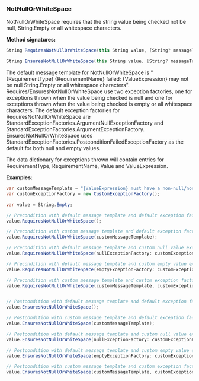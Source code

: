 ### NotNullOrWhiteSpace

NotNullOrWhiteSpace requires that the string value being checked not be null, 
String.Empty or all whitespace characters.

**Method signatures:**
```C#
String RequiresNotNullOrWhiteSpace(this String value, [String? messageTemplate = null], [IExceptionFactory? nullExceptionFactory = null], [IExceptionFactory? emptyExceptionFactory = null], [String? valueExpression = null])

String EnsuresNotNullOrWhiteSpace(this String value, [String? messageTemplate = null], [IExceptionFactory? nullExceptionFactory = null], [IExceptionFactory? emptyExceptionFactory = null], [String? valueExpression = null])
```

The default message template for NotNullOrWhiteSpace is "{RequirementType} {RequirementName} failed: {ValueExpression} may not be null String.Empty or all whitespace characters".
Requires/EnsuresNotNullOrWhiteSpace use two exception factories, one for exceptions
thrown when the value being checked is null and one for exceptions thrown when
the value being checked is empty or all whitespace characters. The default exception 
factories for RequiresNotNullOrWhiteSpace are
StandardExceptionFactories.ArgumentNullExceptionFactory and 
StandardExceptionFactories.ArgumentExceptionFactory. EnsuresNotNullOrWhiteSpace uses
StandardExceptionFactories.PostconditionFailedExceptionFactory as the default for
both null and empty values.

The data dictionary for exceptions thrown will contain entries for RequirementType,
RequirementName, Value and ValueExpression.

**Examples:**
```C#
var customMessageTemplate = "{ValueExpression} must have a non-null/non-empty/non-whitespace value";
var customExceptionFactory = new CustomExceptionFactory();

var value = String.Empty;

// Precondition with default message template and default exception factories.
value.RequiresNotNullOrWhiteSpace();

// Precondition with custom message template and default exception factories.
value.RequiresNotNullOrWhiteSpace(customMessageTemplate);

// Precondition with default message template and custom null value exception factory.
value.RequiresNotNullOrWhiteSpace(nullExceptionFactory: customExceptionFactory);

// Precondition with default message template and custom empty value exception factory.
value.RequiresNotNullOrWhiteSpace(emptyExceptionFactory: customExceptionFactory);

// Precondition with custom message template and custom exception factories.
value.RequiresNotNullOrWhiteSpace(customMessageTemplate, customExceptionFactory, customExceptionFactory);


// Postcondition with default message template and default exception factories.
value.EnsuresNotNullOrWhiteSpace();

// Postcondition with custom message template and default exception factories.
value.EnsuresNotNullOrWhiteSpace(customMessageTemplate);

// Postcondition with default message template and custom null value exception factory.
value.EnsuresNotNullOrWhiteSpace(nullExceptionFactory: customExceptionFactory);

// Postcondition with default message template and custom empty value exception factory.
value.EnsuresNotNullOrWhiteSpace(emptyExceptionFactory: customExceptionFactory);

// Postcondition with custom message template and custom exception factories.
value.EnsuresNotNullOrWhiteSpace(customMessageTemplate, customExceptionFactory, customExceptionFactory);
```